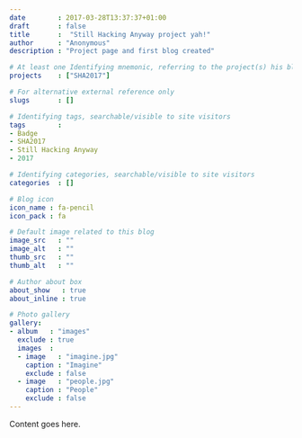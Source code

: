 ```yaml
---
date        : 2017-03-28T13:37:37+01:00
draft       : false
title       :  "Still Hacking Anyway project yah!"
author      : "Anonymous"
description : "Project page and first blog created"

# At least one Identifying mnemonic, referring to the project(s) his blog is related to
projects    : ["SHA2017"]

# For alternative external reference only
slugs       : []

# Identifying tags, searchable/visible to site visitors
tags        :
- Badge
- SHA2017
- Still Hacking Anyway
- 2017

# Identifying categories, searchable/visible to site visitors
categories  : []

# Blog icon
icon_name : fa-pencil
icon_pack : fa

# Default image related to this blog
image_src   : ""
image_alt   : ""
thumb_src   : ""
thumb_alt   : ""

# Author about box
about_show   : true
about_inline : true

# Photo gallery
gallery:
- album   : "images"
  exclude : true
  images  :
  - image   : "imagine.jpg"
    caption : "Imagine"
    exclude : false
  - image   : "people.jpg"
    caption : "People"
    exclude : false
---
```


Content goes here.

